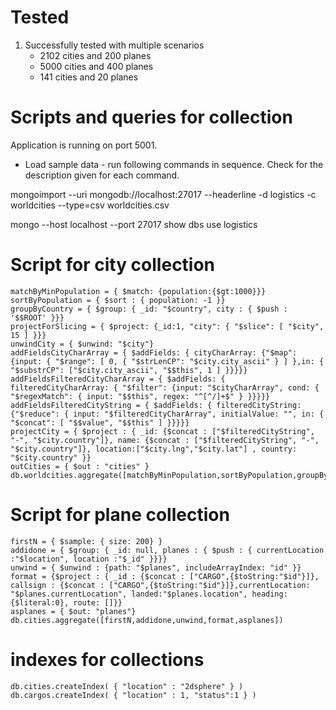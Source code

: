 # Tested

1. Successfully tested with multiple scenarios
   - 2102 cities and 200 planes
   - 5000 cities and 400 planes
   - 141 cities and 20 planes

# Scripts and queries for collection

Application is running on port 5001.

* Load sample data - run following commands in sequence. Check for the description given for each command.

mongoimport --uri mongodb://localhost:27017 --headerline -d logistics -c worldcities --type=csv worldcities.csv

mongo --host localhost --port 27017
show dbs
use logistics

# Script for city collection
```
matchByMinPopulation = { $match: {population:{$gt:1000}}}
sortByPopulation = { $sort : { population: -1 }}
groupByCountry = { $group: { _id: "$country", city : { $push : '$$ROOT' }}}
projectForSlicing = { $project: {_id:1, "city": { "$slice": [ "$city", 15 ] }}}
unwindCity = { $unwind: "$city"}
addFieldsCityCharArray = { $addFields: { cityCharArray: {"$map": {input: { "$range": [ 0, { "$strLenCP": "$city.city_ascii" } ] },in: { "$substrCP": ["$city.city_ascii", "$$this", 1 ] }}}}}
addFieldsFilteredCityCharArray = { $addFields: { filteredCityCharArray: { "$filter": {input: "$cityCharArray", cond: { "$regexMatch": { input: "$$this", regex: "^[^/]+$" } }}}}}
addFieldsFilteredCityString = { $addFields: { filteredCityString: {"$reduce": { input: "$filteredCityCharArray", initialValue: "", in: { "$concat": [ "$$value", "$$this" ] }}}}}
projectCity = { $project : { _id: {$concat : ["$filteredCityString", "-", "$city.country"]}, name: {$concat : ["$filteredCityString", "-", "$city.country"]}, location:["$city.lng","$city.lat"] , country: "$city.country" }}
outCities = { $out : "cities" }
db.worldcities.aggregate([matchByMinPopulation,sortByPopulation,groupByCountry,projectForSlicing,unwindCity,addFieldsCityCharArray,addFieldsFilteredCityCharArray,addFieldsFilteredCityString,projectCity,outCities])
```

# Script for plane collection
```
firstN = { $sample: { size: 200} }
addidone = { $group: { _id: null, planes : { $push : { currentLocation :"$location", location :"$_id" }}}}
unwind = { $unwind : {path: "$planes", includeArrayIndex: "id" }}
format = {$project : { _id : {$concat : ["CARGO",{$toString:"$id"}]}, callsign : {$concat : ["CARGO",{$toString:"$id"}]},currentLocation: "$planes.currentLocation", landed:"$planes.location", heading:{$literal:0}, route: []}}
asplanes = { $out: "planes"}
db.cities.aggregate([firstN,addidone,unwind,format,asplanes])
```
# indexes for collections
```
db.cities.createIndex( { "location" : "2dsphere" } )
db.cargos.createIndex( { "location" : 1, "status":1 } )
```

